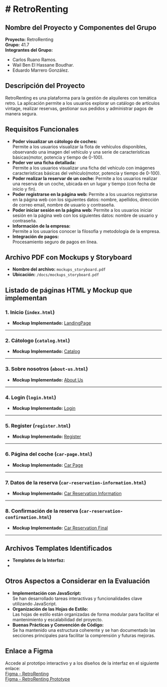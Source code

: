 # # RetroRenting

## Nombre del Proyecto y Componentes del Grupo

**Proyecto:** RetroRenting  
**Grupo:** 41.7  
**Integrantes del Grupo:**
- Carlos Ruano Ramos.
- Wail Ben El Hassane Boudhar.
- Eduardo Marrero González.

## Descripción del Proyecto

RetroRenting es una plataforma para la gestión de alquileres con temática retro. La aplicación permite a los usuarios explorar un catálogo de artículos vintage, realizar reservas, gestionar sus pedidos y administrar pagos de manera segura.

## Requisitos Funcionales
- **Poder visualizar un cátologo de coches:**  
  Permite a los usuarios visualizar la flota de vehículos disponibles, observando una imagen del vehículo y una serie de características básicas(motor, potencia y tiempo de 0-100).
- **Poder ver una ficha detallada:**  
  Permite a los usuarios visualizar una ficha del vehículo con imágenes caracteristicas básicas del vehículo(motor, potencia y tiempo de 0-100).
- **Poder realizar la reservar de un coche:**
  Permite a los usuarios realizar una reserva de un coche, ubicada en un lugar y tiempo (con fecha de inicio y fin).
- **Poder registrarse en la página web:**
  Permite a los usuarios registrarse en la página web con los siguientes datos: nombre, apellidos, dirección de correo email, nombre de usuario y contraseña.
- **Poder iniciar sesión en la página web:**
  Permite a los usuarios iniciar sesión en la página web con los siguientes datos: nombre de usuario y contraseña. 
-  **Información de la empresa:**  
  Permite a los usuarios conocer la filosofía y metodología de la empresa.
- **Integración de pagos:**  
  Procesamiento seguro de pagos en línea.

## Archivo PDF con Mockups y Storyboard
- **Nombre del archivo:** `mockups_storyboard.pdf`
- **Ubicación:** `/docs/mockups_storyboard.pdf`

## Listado de páginas HTML y Mockup que implementan  
### 1. **Inicio (`index.html`)**
- **Mockup Implementado:** [LandingPage](URL_DEL_MOCKUP)  

---

### 2. **Cátologo (`catalog.html`)**
- **Mockup Implementado:** [Catalog](URL_DEL_MOCKUP)  
  
---

### 3. **Sobre nosotros (`about-us.html`)**
- **Mockup Implementado:** [About Us](URL_DEL_MOCKUP)  
  
---

### 4. **Login (`login.html`)**
- **Mockup Implementado:** [Login](URL_DEL_MOCKUP)  
  
---

### 5. **Register (`register.html`)**
- **Mockup Implementado:** [Register](URL_DEL_MOCKUP)  
  
---

### 6. **Página del coche (`car-page.html`)**
- **Mockup Implementado:** [Car Page](URL_DEL_MOCKUP)  
  
---

### 7. **Datos de la reserva (`car-reservation-information.html`)**
- **Mockup Implementado:** [Car Reservation Information](URL_DEL_MOCKUP)  
  
---

### 8. **Confirmación de la reserva (`car-reservation-confirmation.html`)**
- **Mockup Implementado:** [Car Reservation Final](URL_DEL_MOCKUP)  
  
---

## Archivos Templates Identificados
- **Templates de la Interfaz:**
- 

## Otros Aspectos a Considerar en la Evaluación

- **Implementación con JavaScript:**  
  Se han desarrollado tareas interactivas y funcionalidades clave utilizando JavaScript.
- **Organización de las Hojas de Estilo:**  
  Las hojas de estilo están organizadas de forma modular para facilitar el mantenimiento y escalabilidad del proyecto.
- **Buenas Prácticas y Convención de Código:**  
  Se ha mantenido una estructura coherente y se han documentado las secciones principales para facilitar la comprensión y futuras mejoras.

## Enlace a Figma

Accede al prototipo interactivo y a los diseños de la interfaz en el siguiente enlace:  
[Figma - RetroRenting](https://www.figma.com/design/3tJJktKu1mzKrl00TrFpcL/PWM-SKETCHUP?node-id=0-1&t=2qq8GJ8OPPS50LA7-1)  
[Figma - RetroRenting Prototype](https://www.figma.com/proto/3tJJktKu1mzKrl00TrFpcL/PWM-SKETCHUP?node-id=0-1&t=2qq8GJ8OPPS50LA7-1)
